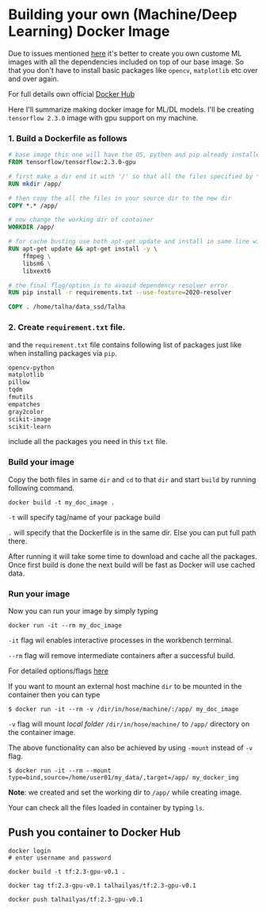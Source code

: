 # Building your own (Machine/Deep Learning) Docker Image

Due to issues mentioned [here](https://github.com/Mr-TalhaIlyas/Setting-up-Deep-Learning-Server-Docker/blob/main/README.md#issues) it's better to create you own custome ML images with all the dependencies included on top of our base image. So that you don't have to install basic packages like  `opencv`, `matplotlib` etc over and over again.

For full details own official [Docker Hub](https://docs.docker.com/develop/develop-images/dockerfile_best-practices/)

Here I'll summarize making docker image for ML/DL models. I'll be creating `tensorflow 2.3.0` image with gpu support on my machine.

### 1. Build a Dockerfile as follows
```Dockerfile
# base image this one will have the OS, python and pip already installed in it.
FROM tensorflow/tensorflow:2.3.0-gpu

# first make a dir end it with '/' so that all the files specified by * will copied to the new dir
RUN mkdir /app/

# then copy the all the files in your source dir to the new dir
COPY *.* /app/

# now change the working dir of container
WORKDIR /app/

# for cache busting use both apt-get update and install in same line with &&
RUN apt-get update && apt-get install -y \  
    ffmpeg \
    libsm6 \
    libxext6

# the final flag/option is to avaoid dependency resolver error
RUN pip install -r requirements.txt --use-feature=2020-resolver

COPY . /home/talha/data_ssd/Talha
```
### 2. Create `requirement.txt` file.
and the `requirement.txt` file contains following list of packages just like when installing packages via `pip`.

```txt
opencv-python
matplotlib
pillow
tqdm
fmutils
empatches
gray2color
scikit-image
scikit-learn
```
include all the packages you need in this `txt` file.


### Build your image
Copy the both files in same `dir` and `cd` to that `dir` and start `build` by running following command.

```terminal
docker build -t my_doc_image .
```
`-t` will specify tag/name of your package build

`.` will specify that the Dockerfile is in the same dir. Else you can put full path there.

After running it will take some time to download and cache all the packages. Once first build is done the next build will be fast as Docker will use cached data.

### Run your image

Now you can run your image by simply typing

```
docker run -it --rm my_doc_image
```
`-it` flag wil enables interactive processes in the workbench terminal.

`--rm` flag will remove intermediate containers after a successful build.

For detailed options/flags [here](https://docs.docker.com/engine/reference/commandline/build/)

If you want to mount an external host machine `dir` to be mounted in the container then you can type

```
$ docker run -it --rm -v /dir/in/hose/machine/:/app/ my_doc_image
```
`-v` flag will mount *local folder* `/dir/in/hose/machine/` to `/app/` directory on the container image.

The above functionality can also be achieved by using `-mount` instead of `-v` flag.

```
$ docker run -it --rm --mount type=bind,source=/home/user01/my_data/,target=/app/ my_docker_img

```

**Note**: we created and set the working dir to `/app/` while creating image.

Your can check all the files loaded in container by typing `ls`.

## Push you container to Docker Hub

```
docker login
# enter username and password

docker build -t tf:2.3-gpu-v0.1 .

docker tag tf:2.3-gpu-v0.1 talhailyas/tf:2.3-gpu-v0.1

docker push talhailyas/tf:2.3-gpu-v0.1
```
